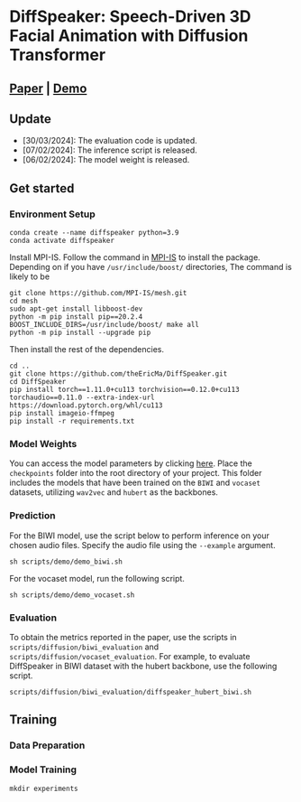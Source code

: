 # DiffSpeaker: Speech-Driven 3D Facial Animation with Diffusion Transformer
## [Paper](https://arxiv.org/pdf/2402.05712.pdf) | [Demo](https://www.youtube.com/watch?v=4-NBygHePk0)

## Update
- [30/03/2024]: The evaluation code is updated. 
- [07/02/2024]: The inference script is released. 
- [06/02/2024]: The model weight is released.

## Get started
### Environment Setup
```
conda create --name diffspeaker python=3.9
conda activate diffspeaker
```
Install MPI-IS. Follow the command in [MPI-IS](https://github.com/MPI-IS/mesh) to install the package. Depending on if you have `/usr/include/boost/` directories, The command is likely to be
```
git clone https://github.com/MPI-IS/mesh.git
cd mesh
sudo apt-get install libboost-dev
python -m pip install pip==20.2.4
BOOST_INCLUDE_DIRS=/usr/include/boost/ make all
python -m pip install --upgrade pip
```
Then install the rest of the dependencies.
```
cd ..
git clone https://github.com/theEricMa/DiffSpeaker.git
cd DiffSpeaker
pip install torch==1.11.0+cu113 torchvision==0.12.0+cu113 torchaudio==0.11.0 --extra-index-url https://download.pytorch.org/whl/cu113
pip install imageio-ffmpeg
pip install -r requirements.txt
```
### Model Weights
You can access the model parameters by clicking [here](https://drive.google.com/drive/folders/1PezaNpQHIjyE8UE5YW0jpDPV8jtepxSL?usp=sharing). Place the `checkpoints` folder into the root directory of your project. This folder includes the models that have been trained on the `BIWI` and `vocaset` datasets, utilizing `wav2vec` and `hubert` as the backbones.
### Prediction
For the BIWI model, use the script below to perform inference on your chosen audio files. Specify the audio file using the `--example` argument.
```
sh scripts/demo/demo_biwi.sh
```
For the vocaset model, run the following script.
```
sh scripts/demo/demo_vocaset.sh
```
### Evaluation
To obtain the metrics reported in the paper, use the scripts in `scripts/diffusion/biwi_evaluation` and `scripts/diffusion/vocaset_evaluation`. For example, to evaluate DiffSpeaker in BIWI dataset with the hubert backbone, use the following script.
```
scripts/diffusion/biwi_evaluation/diffspeaker_hubert_biwi.sh
```

## Training
### Data Preparation 

### Model Training
```
mkdir experiments
```

